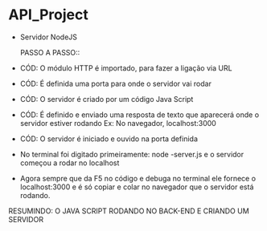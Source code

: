 # API_Project 
- Servidor NodeJS

  PASSO A PASSO::
- CÓD: O módulo HTTP é importado, para fazer a ligação via URL 
- CÓD: É definida uma porta para onde o servidor vai rodar
- CÓD: O servidor é criado por um código Java Script
- CÓD: É definido e enviado uma resposta de texto que aparecerá onde o servidor estiver rodando
  Ex: No navegador, localhost:3000
- CÓD: O servidor é iniciado e ouvido na porta definida

- No terminal foi digitado primeiramente: node -server.js e o servidor começou a rodar no localhost
- Agora sempre que da F5 no código e debuga no terminal ele fornece o localhost:3000 e é só copiar e    colar no navegador que o servidor está rodando.

RESUMINDO: O JAVA SCRIPT RODANDO NO BACK-END E CRIANDO UM SERVIDOR
